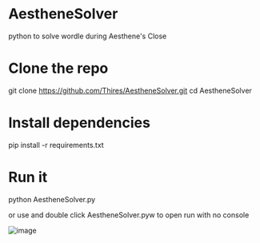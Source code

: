 # AestheneSolver
python  to solve wordle during Aesthene's Close

# Clone the repo
git clone https://github.com/Thires/AestheneSolver.git
cd AestheneSolver

# Install dependencies
pip install -r requirements.txt

# Run it
python AestheneSolver.py

or use and double click AestheneSolver.pyw to open run with no console


![image](https://github.com/user-attachments/assets/deb42f3c-707e-4e35-a3b5-39693db98a74)
